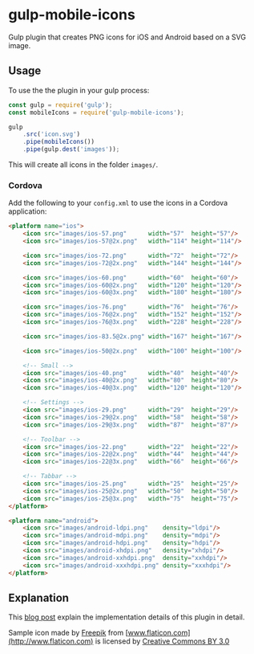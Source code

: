 # gulp-mobile-icons
Gulp plugin that creates PNG icons for iOS and Android based on a SVG image.

## Usage

To use the the plugin in your gulp process:

```javascript
const gulp = require('gulp');
const mobileIcons = require('gulp-mobile-icons');

gulp
    .src('icon.svg')
    .pipe(mobileIcons())
    .pipe(gulp.dest('images'));
```

This will create all icons in the folder `images/`.

### Cordova

Add the following to your `config.xml` to use the icons in a Cordova application:

```html
<platform name="ios">
    <icon src="images/ios-57.png"      width="57"  height="57"/>
    <icon src="images/ios-57@2x.png"   width="114" height="114"/>

    <icon src="images/ios-72.png"      width="72"  height="72"/>
    <icon src="images/ios-72@2x.png"   width="144" height="144"/>

    <icon src="images/ios-60.png"      width="60"  height="60"/>
    <icon src="images/ios-60@2x.png"   width="120" height="120"/>
    <icon src="images/ios-60@3x.png"   width="180" height="180"/>

    <icon src="images/ios-76.png"      width="76"  height="76"/>
    <icon src="images/ios-76@2x.png"   width="152" height="152"/>
    <icon src="images/ios-76@3x.png"   width="228" height="228"/>

    <icon src="images/ios-83.5@2x.png" width="167" height="167"/>

    <icon src="images/ios-50@2x.png"   width="100" height="100"/>

    <!-- Small -->
    <icon src="images/ios-40.png"      width="40"  height="40"/>
    <icon src="images/ios-40@2x.png"   width="80"  height="80"/>
    <icon src="images/ios-40@3x.png"   width="120" height="120"/>

    <!-- Settings -->
    <icon src="images/ios-29.png"      width="29"  height="29"/>
    <icon src="images/ios-29@2x.png"   width="58"  height="58"/>
    <icon src="images/ios-29@3x.png"   width="87"  height="87"/>

    <!-- Toolbar -->
    <icon src="images/ios-22.png"      width="22"  height="22"/>
    <icon src="images/ios-22@2x.png"   width="44"  height="44"/>
    <icon src="images/ios-22@3x.png"   width="66"  height="66"/>

    <!-- Tabbar -->
    <icon src="images/ios-25.png"      width="25"  height="25"/>
    <icon src="images/ios-25@2x.png"   width="50"  height="50"/>
    <icon src="images/ios-25@3x.png"   width="75"  height="75"/>
</platform>

<platform name="android">
    <icon src="images/android-ldpi.png"    density="ldpi"/>
    <icon src="images/android-mdpi.png"    density="mdpi"/>
    <icon src="images/android-hdpi.png"    density="hdpi"/>
    <icon src="images/android-xhdpi.png"   density="xhdpi"/>
    <icon src="images/android-xxhdpi.png"  density="xxhdpi"/>
    <icon src="images/android-xxxhdpi.png" density="xxxhdpi"/>
</platform>
```

## Explanation

This [blog post](https://medium.com/collaborne-engineering/take-out-the-pain-of-building-app-icons-249ee03398a4#.l6s7smjmu) explain the implementation details of this plugin in detail.

Sample icon made by [Freepik](http://www.freepik.com) from [www.flaticon.com](http://www.flaticon.com) is licensed by [Creative Commons BY 3.0](http://creativecommons.org/licenses/by/3.0/)
